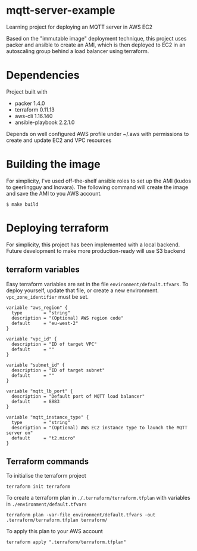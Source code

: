 # mqtt-server-example

Learning project for deploying an MQTT server in AWS EC2

Based on the "immutable image" deployment technique, this project uses packer and ansible to create an AMI, which is then deployed to EC2 in an autoscaling group behind a load balancer using terraform.


# Dependencies

Project built with

- packer 1.4.0
- terraform 0.11.13
- aws-cli 1.16.140
- ansible-playbook 2.2.1.0

Depends on well configured AWS profile under ~/.aws with permissions to create and update EC2 and VPC resources

# Building the image

For simplicity, I've used off-the-shelf ansible roles to set up the AMI (kudos to geerlingguy and lnovara). The following command will create the image and save the AMI to you AWS account.

```
$ make build
```

# Deploying terraform

For simplicity, this project has been implemented with a local backend. Future development to make more production-ready will use S3 backend

## terraform variables

Easy terraform variables are set in the file `environment/default.tfvars`. To deploy yourself, update that file, or create a new environment. `vpc_zone_identifier` must be set.


```
variable "aws_region" {
  type        = "string"
  description = "(Optional) AWS region code"
  default     = "eu-west-2"
}

variable "vpc_id" {
  description = "ID of target VPC"
  default     = ""
}

variable "subnet_id" {
  description = "ID of target subnet"
  default     = ""
}

variable "mqtt_lb_port" {
  description = "Default port of MQTT load balancer"
  default     = 8883
}

variable "mqtt_instance_type" {
  type        = "string"
  description = "(Optional) AWS EC2 instance type to launch the MQTT server on"
  default     = "t2.micro"
}
```

## Terraform commands

To initialise the terraform project

```
terraform init terraform
```

To create a terraform plan in `./.terraform/terraform.tfplan` with variables in `./environment/default.tfvars`

```
terraform plan -var-file environment/default.tfvars -out .terraform/terraform.tfplan terraform/
```

To apply this plan to your AWS account

```
terraform apply ".terraform/terraform.tfplan"
```
